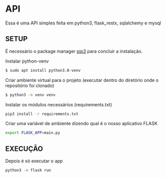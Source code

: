 # API
Essa é uma API simples feita em python3, flask_restx, sqlalchemy e mysql

## SETUP
É necessário o package manager [pip3](https://pip.pypa.io/en/stable/) para concluir a instalação.

Instalar python-venv
```bash
$ sudo apt install python3.8-venv
```
Criar ambiente virtual para o projeto (executar dentro do diretório onde o repositório foi clonado)
```bash
$ python3 -m venv venv
```
Instalar os módulos necessários (requirements.txt)
```bash
pip3 install -r requirements.txt
```
Criar uma variável de ambiente dizendo qual é o nosso aplicativo FLASK 
```bash
export FLASK_APP=main.py
```
## EXECUÇÃO
Depois é só executar o app
```bash
python3 -m flask run
```